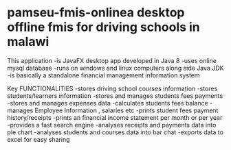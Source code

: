 # pamseu-fmis-onlinea desktop offline fmis for driving schools in malawi

This application
	-is JavaFX desktop app developed in Java 8
	-uses online mysql database
	-runs on windows and linux computers along side Java JDK
	-is basically a standalone financial management information system



Key FUNCTIONALITIES
	-stores driving school courses information
	-stores students/learners information 
	-stores and manages students fees payments
	-stores and manages expenses data
	-calculates students fees balance
	-manages Employee Information , salaries etc
	-prints student fees payment history/receipts
	-prints an financial income statement per month or per year
	-provides a fast search engine
	-analyses receipts and payments data into pie chart
	-analyses students and courses data into bar chat
	-exports data to excel for easy sharing
